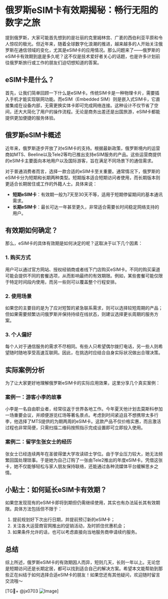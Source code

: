 # 俄罗斯eSIM卡有效期揭秘：畅行无阻的数字之旅

提到俄罗斯，大家可能首先想到的是壮丽的克里姆林宫、广袤的西伯利亚平原和令人惊叹的极光。但近年来，随着全球数字化浪潮的推进，越来越多的人开始关注俄罗斯在通信领域的变化，尤其是eSIM卡的应用情况。那么问题来了——俄罗斯的eSIM卡有效期到底是多久呢？这不仅是技术爱好者关心的话题，也是许多计划前往俄罗斯旅行或工作的朋友们迫切想知道的答案。

## eSIM卡是什么？

首先，让我们简单回顾一下什么是eSIM卡。传统SIM卡是一种物理卡片，需要插入手机才能实现联网功能。而eSIM（Embedded SIM）则是嵌入式SIM卡，它直接集成在设备内部，无需更换实体卡即可完成网络连接。这种设计不仅节省了空间，还大大简化了用户的操作流程。无论是商务出差还是出国旅游，eSIM卡都能提供更加便捷的服务体验。

## 俄罗斯eSIM卡概述

近年来，俄罗斯逐步开放了对eSIM卡的支持。根据最新政策，俄罗斯境内的运营商如MTS、Beeline以及Tele2等均已推出支持eSIM服务的产品。这些运营商提供的eSIM卡主要面向本地用户以及国际游客，旨在满足不同场景下的通信需求。

对于普通消费者而言，选择一款合适的eSIM卡至关重要。通常情况下，俄罗斯的eSIM卡分为短期和长期两种类型。短期版本适合短期访问者使用，而长期版本则更适合长期居住或工作的外籍人士。具体来说：

- **短期eSIM卡**：有效期一般为7天至30天不等，适用于短期停留期间的基本通讯需求。
- **长期eSIM卡**：最长可达一年甚至更久，非常适合需要长时间稳定网络支持的用户。

## 有效期如何确定？

那么，eSIM卡的具体有效期是如何决定的呢？这取决于以下几个因素：

### 1. 购买方式
用户可以通过官方网站、授权经销商或者线下门店购买eSIM卡。不同的购买渠道可能会提供不同的套餐选项，从而影响最终的有效期限。例如，某些套餐可能仅限于特定时间段内使用，而另一些则可以覆盖整个行程安排。

### 2. 使用场景
如果您的主要目的是为了应对短暂的紧急联系需求，则可以选择较短周期的产品；但如果需要频繁访问俄罗斯并保持持续在线状态，则建议选择更长周期的服务方案。

### 3. 个人偏好
每个人对于通信服务的需求不尽相同。有些人只希望偶尔拨打电话，另一些人则希望随时随地享受高速互联网。因此，在挑选时应结合自身实际状况做出合理决策。

## 实际案例分析

为了让大家更好地理解俄罗斯eSIM卡的实际应用效果，这里分享几个真实案例：

### 案例一：游客小李的故事
小李是一名自由职业者，经常往返于世界各地工作。今年夏天他计划去莫斯科参加一场重要会议，并顺便游览红场等著名景点。考虑到时间紧迫且不想携带太多行李，他选择了MTS提供的为期两周的eSIM卡。这款产品不仅价格实惠，而且激活过程也非常简便，只需扫描二维码按照指示完成设置即可立即投入使用。

### 案例二：留学生张女士的经历
张女士已经连续两年在圣彼得堡大学攻读硕士学位。由于学业压力较大，她无法频繁回国处理琐事。于是她为自己订购了一张由Tele2推出的年度eSIM卡。凭借这张卡，她不仅能够轻松与家人朋友保持联络，还能通过各种流媒体平台缓解思乡之情。

## 小贴士：如何延长eSIM卡有效期？

如果您发现现有的eSIM卡即将到期但仍需继续使用，其实也有办法延长其有效期限。具体方法包括但不限于：

1. 提前规划好下次出行日期，并提前预订新的eSIM卡；
2. 关注各大运营商官网推出的促销活动，及时抓住优惠机会；
3. 如果条件允许的话，也可以考虑直接向当地服务商申请续约服务。

## 总结

综上所述，俄罗斯eSIM卡的有效期因人而异，短则几天，长则一年以上。无论您是短期访问还是长期定居，都可以找到适合自己的解决方案。希望本文能帮助到那些正在纠结于如何选择合适eSIM卡的朋友！如果您还有其他疑问，欢迎随时留言交流哦～

[TG💪+ @jx0703 ![Image](https://github.com/user-attachments/assets/dbca1d08-cadb-493c-b0ec-ad6f7a83f270)]